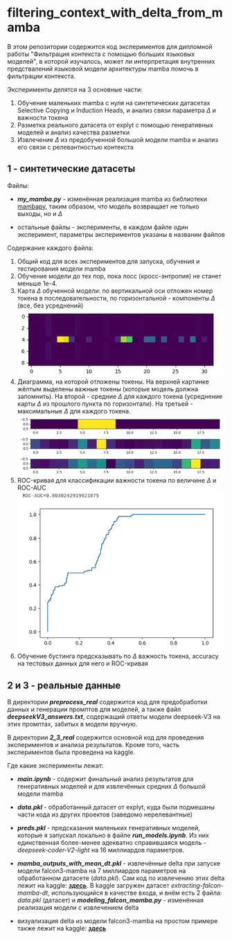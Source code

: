 # filtering_context_with_delta_from_mamba

В этом репозитории содержится код экспериментов для дипломной работы "Фильтрация контекста с помощью больших языковых моделей",
в которой изучалось, может ли интерпретация внутренних предствалений языковой модели архитектуры mamba помочь в фильтрации контекста.

Эксперименты делятся на 3 основные части:
1. Обучение маленьких mamba с нуля на синтетических датасетах Selective Copying и Induction Heads, и анализ связи параметра $\Delta$ и важности токена
2. Разметка реального датасета от explyt с помощью генеративных моделей и анализ качества разметки
3. Извлечение $\Delta$  из предобученной большой модели mamba и анализ его связи с релевантностью контекста

## 1 - синтетические датасеты

Файлы:

* ***my_mamba.py*** - изменённая реализация mamba из библиотеки [mambapy](https://github.com/alxndrTL/mamba.py), таким образом, что модель возвращает не только выходы, но и $\Delta$

* остальные файлы - эксперименты, в каждом файле один эксперимент, параметры экспериментов указаны в названии файлов


Содержание каждого файла:
1. Общий код для всех экспериментов для запуска, обучения и тестирования модели mamba
2. Обучение модели до тех пор, пока лосс (кросс-энтропия) не станет меньше 1e-4.
3. Карта $\Delta$ обученной модели: по вертикальной оси отложен номер токена в последовательности, по горизонтальной - компоненты $\Delta$ (все, без усреднений)
![](images/delta_map.png)
4. Диаграмма, на которой отложены токены. На верхней картинке жёлтым выделены важные токены (которые модель должна запомнить). На второй - средние $\Delta$ для каждого токена (усреднение карты $\Delta$ из прошлого пункта по горизонтали). На третьей - максимальные $\Delta$ для каждого токена.
![](images/delta_diag.png)
5. ROC-кривая для классификации важности токена по величине $\Delta$ и ROC-AUC
![](images/roc.png)
6. Обучение бустинга предсказывать по $\Delta$ важность токена, accuracy на тестовых данных для него и ROC-кривая

## 2 и 3 - реальные данные

В директории ***preprocess_real*** содержится код для предобработки данных и генерации промптов для моделей, а также файл ***deepseekV3_answers.txt***, содержащий ответы модели deepseek-V3 на этих промптах, забитых в модели вручную.

В директории ***2_3_real*** содержится основной код для проведения экспериментов и анализа результатов. Кроме того, часть экспериментов была проведена на kaggle.

Где какие эксперименты лежат:

* ***main.ipynb*** - содержит финальный анализ результатов для генеративных моделей и для извлечённых средних $\Delta$ большой модели mamba

* ***data.pkl*** - обработанный датасет от explyt, куда были подмешаны части кода из других проектов (заведомо нерелевантные)

* ***preds.pkl*** - предсказания маленьких генеративных моделей, которые я запускал локально в файле ***run_models.ipynb***. Из них единственная более-менее адекватно справившаяся модель - *deepseek-coder-V2-light* на 16 миллиардов параметров.

* ***mamba_outputs_with_mean_dt.pkl*** - извлечённые delta при запуске модели falcon3-mamba на 7 миллиардов параметров на обработанном датасете (*data.pkl*). Сам код по извлечению этих delta лежит на kaggle: [***здесь***](https://www.kaggle.com/code/kirill2393/extract-falcon-mamba-delta). В kaggle загружен датасет *extracting-falcon-mamba-dt*, использующийся в качестве входа, и внём есть 2 файла: *data.pkl* (датасет) и ***modeling_falcon_mamba.py*** - изменённая реализация модели с извлечением delta

* визуализация delta из модели falcon3-mamba на простом примере также лежит на kaggle:
[***здесь***](https://www.kaggle.com/code/kirill2393/show-falcon-mamba-delta)
